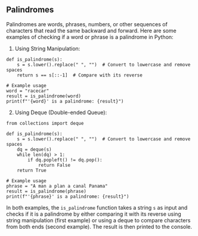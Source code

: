 ## Palindromes

Palindromes are words, phrases, numbers, or other sequences of characters that read the same backward and forward. Here are some examples of checking if a word or phrase is a palindrome in Python:

1. Using String Manipulation:

```
def is_palindrome(s):
    s = s.lower().replace(" ", "")  # Convert to lowercase and remove spaces
    return s == s[::-1]  # Compare with its reverse

# Example usage
word = "racecar"
result = is_palindrome(word)
print(f"'{word}' is a palindrome: {result}")
```

2. Using Deque (Double-ended Queue):

```
from collections import deque

def is_palindrome(s):
    s = s.lower().replace(" ", "")  # Convert to lowercase and remove spaces
    dq = deque(s)
    while len(dq) > 1:
        if dq.popleft() != dq.pop():
            return False
    return True

# Example usage
phrase = "A man a plan a canal Panama"
result = is_palindrome(phrase)
print(f"'{phrase}' is a palindrome: {result}")
```


In both examples, the `is_palindrome` function takes a string `s` as input and checks if it is a palindrome by either comparing it with its reverse using string manipulation (first example) or using a deque to compare characters from both ends (second example). The result is then printed to the console.

